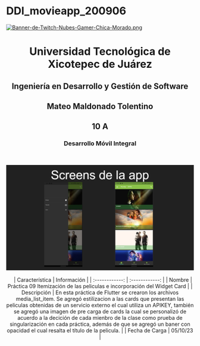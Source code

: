 # DDI_movieapp_200906

[![Banner-de-Twitch-Nubes-Gamer-Chica-Morado.png](https://i.postimg.cc/15q3LFXF/Banner-de-Twitch-Nubes-Gamer-Chica-Morado.png)](https://postimg.cc/MvzwBvyZ)

<div align="center">
  
# Universidad Tecnológica de Xicotepec de Juárez


## Ingeniería en Desarrollo y Gestión de Software
## Mateo Maldonado Tolentino 
## 10 A
### Desarrollo Móvil Integral
&nbsp;
&nbsp;

[![Banner-de-Twitch-Nubes-Gamer-Chica-Morado.png](https://github.com/MattMT/DMI_src/blob/main/ss-p09.jpeg)](https://github.com/MattMT/DMI_src/blob/main/ss-p09.jpeg)

&nbsp;
&nbsp;
|  Característica |  Información |
| :------------: | :------------: |
| Nombre  |  Práctica 09 Itemización de las peliculas e incorporación del Widget Card |
| Descripción  | En esta práctica de Flutter se crearon los archivos media_list_item. Se agregó estilizacion a las cards que presentan las peliculas obtenidas de un servicio externo el cual utiliza un APIKEY, también se agregó una imagen de pre carga de cards la cual se personalizó de acuerdo a la decición de cada mienbro de la clase como prueba de singularización en cada práctica, además de que se agregó un baner con opacidad el cual resalta el título de la pelicula. |
|  Fecha de Carga | 05/10/23  |

